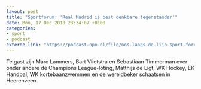 ```yaml
---
layout: post
title: "Sportforum: 'Real Madrid is best denkbare tegenstander'"
date: Mon, 17 Dec 2018 23:34:07 +0100
categories: 
- sport 
- podcast 
externe_link: "https://podcast.npo.nl/file/nos-langs-de-lijn-sport-forum/3300/nporadio1_nos-langs-de-lijn-sport-forum_20181217_sportforum-real-madrid-is-best-denkbare-tegenstander.mp3"
---
```


Te gast zijn Marc Lammers, Bart Vlietstra en Sebastiaan Timmerman over onder andere de Champions League-loting, Matthijs de Ligt, WK Hockey, EK Handbal, WK kortebaanzwemmen en de wereldbeker schaatsen in Heerenveen.
